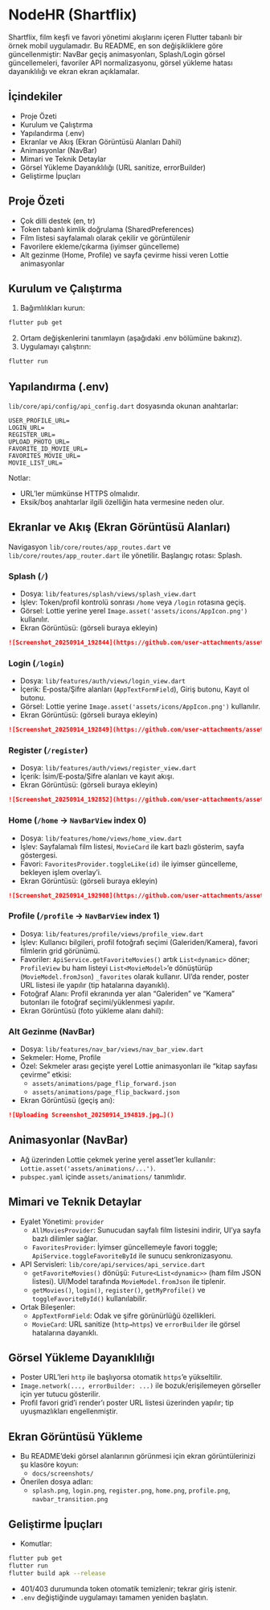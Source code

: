 # NodeHR (Shartflix)

Shartflix, film keşfi ve favori yönetimi akışlarını içeren Flutter tabanlı bir örnek mobil uygulamadır. Bu README, en son değişikliklere göre güncellenmiştir: NavBar geçiş animasyonları, Splash/Login görsel güncellemeleri, favoriler API normalizasyonu, görsel yükleme hatası dayanıklılığı ve ekran ekran açıklamalar.

## İçindekiler
- Proje Özeti
- Kurulum ve Çalıştırma
- Yapılandırma (.env)
- Ekranlar ve Akış (Ekran Görüntüsü Alanları Dahil)
- Animasyonlar (NavBar)
- Mimari ve Teknik Detaylar
- Görsel Yükleme Dayanıklılığı (URL sanitize, errorBuilder)
- Geliştirme İpuçları

## Proje Özeti
- Çok dilli destek (en, tr)
- Token tabanlı kimlik doğrulama (SharedPreferences)
- Film listesi sayfalamalı olarak çekilir ve görüntülenir
- Favorilere ekleme/çıkarma (iyimser güncelleme)
- Alt gezinme (Home, Profile) ve sayfa çevirme hissi veren Lottie animasyonlar

## Kurulum ve Çalıştırma
1. Bağımlılıkları kurun:
```bash
flutter pub get
```
2. Ortam değişkenlerini tanımlayın (aşağıdaki .env bölümüne bakınız).
3. Uygulamayı çalıştırın:
```bash
flutter run
```

## Yapılandırma (.env)
`lib/core/api/config/api_config.dart` dosyasında okunan anahtarlar:
```env
USER_PROFILE_URL=
LOGIN_URL=
REGISTER_URL=
UPLOAD_PHOTO_URL=
FAVORITE_ID_MOVIE_URL=
FAVORITES_MOVIE_URL=
MOVIE_LIST_URL=
```
Notlar:
- URL’ler mümkünse HTTPS olmalıdır.
- Eksik/boş anahtarlar ilgili özelliğin hata vermesine neden olur.

## Ekranlar ve Akış (Ekran Görüntüsü Alanları)
Navigasyon `lib/core/routes/app_routes.dart` ve `lib/core/routes/app_router.dart` ile yönetilir. Başlangıç rotası: Splash.

### Splash (`/`)
- Dosya: `lib/features/splash/views/splash_view.dart`
- İşlev: Token/profil kontrolü sonrası `/home` veya `/login` rotasına geçiş.
- Görsel: Lottie yerine yerel `Image.asset('assets/icons/AppIcon.png')` kullanılır.
- Ekran Görüntüsü: (görseli buraya ekleyin)
```markdown
![Screenshot_20250914_192844](https://github.com/user-attachments/assets/4f17102a-1215-4c07-858c-751356d517bc)
```

### Login (`/login`)
- Dosya: `lib/features/auth/views/login_view.dart`
- İçerik: E‑posta/Şifre alanları (`AppTextFormField`), Giriş butonu, Kayıt ol butonu.
- Görsel: Lottie yerine `Image.asset('assets/icons/AppIcon.png')` kullanılır.
- Ekran Görüntüsü: (görseli buraya ekleyin)
```markdown
![Screenshot_20250914_192849](https://github.com/user-attachments/assets/465310e9-8e8c-4e81-9bf9-dd68b525d4d1)
```

### Register (`/register`)
- Dosya: `lib/features/auth/views/register_view.dart`
- İçerik: İsim/E‑posta/Şifre alanları ve kayıt akışı.
- Ekran Görüntüsü: (görseli buraya ekleyin)
```markdown
![Screenshot_20250914_192852](https://github.com/user-attachments/assets/6ea04618-d4ba-4c3e-a0d3-c1cf75ebae81)
```

### Home (`/home` → `NavBarView` index 0)
- Dosya: `lib/features/home/views/home_view.dart`
- İşlev: Sayfalamalı film listesi, `MovieCard` ile kart bazlı gösterim, sayfa göstergesi.
- Favori: `FavoritesProvider.toggleLike(id)` ile iyimser güncelleme, bekleyen işlem overlay’i.
- Ekran Görüntüsü: (görseli buraya ekleyin)
```markdown
![Screenshot_20250914_192908](https://github.com/user-attachments/assets/bc6c2975-643b-4f6c-a865-b316524ad7a7)
```

### Profile (`/profile` → `NavBarView` index 1)
- Dosya: `lib/features/profile/views/profile_view.dart`
- İşlev: Kullanıcı bilgileri, profil fotoğrafı seçimi (Galeriden/Kamera), favori filmlerin grid görünümü.
- Favoriler: `ApiService.getFavoriteMovies()` artık `List<dynamic>` döner; `ProfileView` bu ham listeyi `List<MovieModel>`’e dönüştürüp (`MovieModel.fromJson`) `_favorites` olarak kullanır. UI’da render, poster URL listesi ile yapılır (tip hatalarına dayanıklı).
- Fotoğraf Alanı: Profil ekranında yer alan “Galeriden” ve “Kamera” butonları ile fotoğraf seçimi/yüklenmesi yapılır.
- Ekran Görüntüsü (foto yükleme alanı dahil):


### Alt Gezinme (NavBar)
- Dosya: `lib/features/nav_bar/views/nav_bar_view.dart`
- Sekmeler: Home, Profile
- Özel: Sekmeler arası geçişte yerel Lottie animasyonları ile “kitap sayfası çevirme” etkisi:
  - `assets/animations/page_flip_forward.json`
  - `assets/animations/page_flip_backward.json`
- Ekran Görüntüsü (geçiş anı):
```markdown
![Uploading Screenshot_20250914_194819.jpg…]()
```

## Animasyonlar (NavBar)
- Ağ üzerinden Lottie çekmek yerine yerel asset’ler kullanılır: `Lottie.asset('assets/animations/...')`.
- `pubspec.yaml` içinde `assets/animations/` tanımlıdır.

## Mimari ve Teknik Detaylar
- Eyalet Yönetimi: `provider`
  - `AllMoviesProvider`: Sunucudan sayfalı film listesini indirir, UI’ya sayfa bazlı dilimler sağlar.
  - `FavoritesProvider`: İyimser güncellemeyle favori toggle; `ApiService.toggleFavoriteById` ile sunucu senkronizasyonu.
- API Servisleri: `lib/core/api/services/api_service.dart`
  - `getFavoriteMovies()` dönüşü: `Future<List<dynamic>>` (ham film JSON listesi). UI/Model tarafında `MovieModel.fromJson` ile tiplenir.
  - `getMovies()`, `login()`, `register()`, `getMyProfile()` ve `toggleFavoriteById()` kullanılabilir.
- Ortak Bileşenler:
  - `AppTextFormField`: Odak ve şifre görünürlüğü özellikleri.
  - `MovieCard`: URL sanitize (`http→https`) ve `errorBuilder` ile görsel hatalarına dayanıklı.

## Görsel Yükleme Dayanıklılığı
- Poster URL’leri `http` ile başlıyorsa otomatik `https`’e yükseltilir.
- `Image.network(..., errorBuilder: ...)` ile bozuk/erişilemeyen görseller için yer tutucu gösterilir.
- Profil favori grid’i render’ı poster URL listesi üzerinden yapılır; tip uyuşmazlıkları engellenmiştir.

## Ekran Görüntüsü Yükleme
- Bu README’deki görsel alanlarının görünmesi için ekran görüntülerinizi şu klasöre koyun:
  - `docs/screenshots/`
- Önerilen dosya adları:
  - `splash.png`, `login.png`, `register.png`, `home.png`, `profile.png`, `navbar_transition.png`

## Geliştirme İpuçları
- Komutlar:
```bash
flutter pub get
flutter run
flutter build apk --release
```
- 401/403 durumunda token otomatik temizlenir; tekrar giriş istenir.
- `.env` değiştiğinde uygulamayı tamamen yeniden başlatın.

